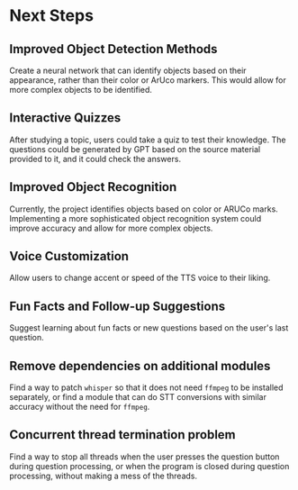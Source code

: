 # Next Steps

## Improved Object Detection Methods

Create a neural network that can identify objects based on their appearance, rather than their color or ArUco markers. This would allow for more complex objects to be identified.

## Interactive Quizzes
After studying a topic, users could take a quiz to test their knowledge. The questions could be generated by GPT based on the source material provided to it, and it could check the answers.

## Improved Object Recognition
Currently, the project identifies objects based on color or ARUCo marks. Implementing a more sophisticated object recognition system could improve accuracy and allow for more complex objects.

## Voice Customization
Allow users to change accent or speed of the TTS voice to their liking.

## Fun Facts and Follow-up Suggestions
Suggest learning about fun facts or new questions based on the user's last question.

## Remove dependencies on additional modules
Find a way to patch `whisper` so that it does not need `ffmpeg` to be installed separately, or find a module that can do STT conversions with similar accuracy without the need for `ffmpeg`.

## Concurrent thread termination problem
Find a way to stop all threads when the user presses the question button during question processing, or when the program is closed during question processing, without making a mess of the threads.